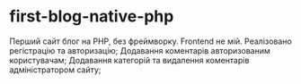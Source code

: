 # first-blog-native-php
Перший сайт блог на PHP, без фреймворку. Frontend не мій.
Реалізовано регістрацію та авторизацію;
Додавання коментарів авторизованим користувачам;
Додавання категорій та видалення коментарів адміністратором сайту;
